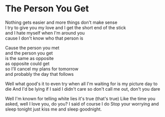 # The Person You Get

Nothing gets easier and more things don't make sense  
I try to give you my love and I get the short end of the stick  
and I hate myself when I'm around you  
cause I don't know who that person is  

Cause the person you met  
and the person you get  
is the same as opposite   
as opposite could get  
so I'll cancel my plans for tomorrow  
and probably the day that follows  

Well what good's it to even try
when all I'm waiting for is my picture day to die
And I'd be lying if I said I didn't care
so don't call me out, don't you dare

Well I'm known for telling white lies it's true (that's true)
Like the time you asked, well I love you, do you?
I said of course I do
Stop your worrying and sleep tonight
just kiss me and sleep goodnight.
